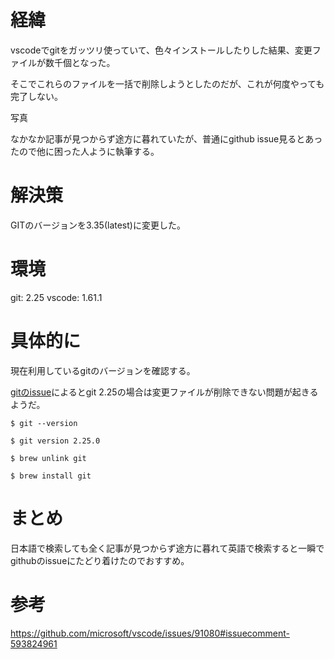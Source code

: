 # 経緯
vscodeでgitをガッツリ使っていて、色々インストールしたりした結果、変更ファイルが数千個となった。

そこでこれらのファイルを一括で削除しようとしたのだが、これが何度やっても完了しない。

写真

なかなか記事が見つからず途方に暮れていたが、普通にgithub issue見るとあったので他に困った人ように執筆する。
# 解決策
GITのバージョンを3.35(latest)に変更した。
# 環境
git: 2.25
vscode: 1.61.1
# 具体的に
現在利用しているgitのバージョンを確認する。

[gitのissue](https://github.com/microsoft/vscode/issues/91080)によるとgit 2.25の場合は変更ファイルが削除できない問題が起きるようだ。

```
$ git --version
```

```
$ git version 2.25.0
```

```
$ brew unlink git
```

```
$ brew install git
```

# まとめ
日本語で検索しても全く記事が見つからず途方に暮れて英語で検索すると一瞬でgithubのissueにたどり着けたのでおすすめ。


# 参考

https://github.com/microsoft/vscode/issues/91080#issuecomment-593824961

